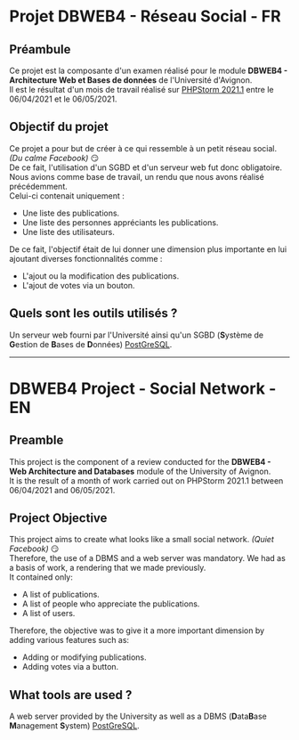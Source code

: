 # Projet DBWEB4 - Réseau Social - FR

## Préambule
Ce projet est la composante d'un examen réalisé pour le module **DBWEB4 - Architecture Web et Bases de données** de l'Université d'Avignon.  
Il est le résultat d'un mois de travail réalisé sur [PHPStorm 2021.1] entre le 06/04/2021 et le 06/05/2021.  

## Objectif du projet
Ce projet a pour but de créer à ce qui ressemble à un petit réseau social. *(Du calme Facebook)* :smirk:  
De ce fait, l'utilisation d'un SGBD et d'un serveur web fut donc obligatoire.
Nous avions comme base de travail, un rendu que nous avons réalisé précédemment.   
Celui-ci contenait uniquement : 
- Une liste des publications.
- Une liste des personnes appréciants les publications.
- Une liste des utilisateurs.

De ce fait, l'objectif était de lui donner une dimension plus importante en lui ajoutant diverses fonctionnalités comme :

- L'ajout ou la modification des publications.
- L'ajout de votes via un bouton.

## Quels sont les outils utilisés ?
Un serveur web fourni par l'Université ainsi qu'un SGBD (**S**ystème de **G**estion de **B**ases de **D**onnées) [PostGreSQL].

----------------------------------------------------------------------

# DBWEB4 Project - Social Network - EN

## Preamble
This project is the component of a review conducted for the **DBWEB4 - Web Architecture and Databases** module of the University of Avignon.  
It is the result of a month of work carried out on PHPStorm 2021.1 between 06/04/2021 and 06/05/2021.

## Project Objective
This project aims to create what looks like a small social network. *(Quiet Facebook)* :smirk:  
Therefore, the use of a DBMS and a web server was mandatory.
We had as a basis of work, a rendering that we made previously.   
It contained only:
- A list of publications.
- A list of people who appreciate the publications.
- A list of users.

Therefore, the objective was to give it a more important dimension by adding various features such as:

- Adding or modifying publications.
- Adding votes via a button.

## What tools are used ?
A web server provided by the University as well as a DBMS (**D**ata**B**ase **M**anagement **S**ystem) [PostGreSQL].

[PHPStorm 2021.1]:<https://www.jetbrains.com/fr-fr/phpstorm/>
[PostGreSQL]:<https://www.postgresql.org/>
